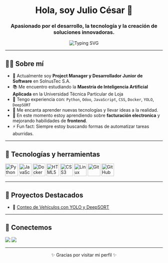 <h1 align="center">Hola, soy Julio César 👋</h1>
<h3 align="center">Apasionado por el desarrollo, la tecnología y la creación de soluciones innovadoras.</h3>

<p align="center">
  <img src="https://readme-typing-svg.demolab.com/?lines=Developer%20%F0%9F%92%BB;Tech%20Enthusiast%20%F0%9F%92%A1;Problem%20Solver%20%E2%9C%94%EF%B8%8F;Always%20Learning%20%F0%9F%93%9A&center=true&width=500&height=45" alt="Typing SVG">
</p>

---

## 👨‍💻 Sobre mí

- 💼 Actualmente soy **Project Manager y Desarrollador Junior de Software** en SolnusTec S.A.
- 📚 Me encuentro estudiando la **Maestría de Inteligencia Artificial Aplicada** en la Universidad Técnica Particular de Loja
- 🔧 Tengo experiencia con: `Python`, `Odoo`, `JavaScript`, `CSS`, `Docker`, `YOLO`, `DeepSORT`
- 🧠 Me encanta aprender nuevas tecnologías y llevar ideas a la realidad.
- 🌱 En este momento estoy aprendiendo sobre **facturación electronica** y mejorando habilidades de **frontend**.
- ⚡ Fun fact: Siempre estoy buscando formas de automatizar tareas aburridas.

---

## 🚀 Tecnologías y herramientas

<p align="left">
  <img src="https://cdn.jsdelivr.net/gh/devicons/devicon/icons/python/python-original.svg" height="40" alt="Python"/>
  <img src="https://cdn.jsdelivr.net/gh/devicons/devicon/icons/javascript/javascript-original.svg" height="40" alt="JavaScript"/>
  <img src="https://cdn.jsdelivr.net/gh/devicons/devicon/icons/docker/docker-original.svg" height="40" alt="Docker"/>
  <img src="https://cdn.jsdelivr.net/gh/devicons/devicon/icons/html5/html5-original.svg" height="40" alt="HTML5"/>
  <img src="https://cdn.jsdelivr.net/gh/devicons/devicon/icons/css3/css3-original.svg" height="40" alt="CSS3"/>
  <img src="https://cdn.jsdelivr.net/gh/devicons/devicon/icons/linux/linux-original.svg" height="40" alt="Linux"/>
  <img src="https://cdn.jsdelivr.net/gh/devicons/devicon/icons/git/git-original.svg" height="40" alt="Git"/>
  <img src="https://cdn.jsdelivr.net/gh/devicons/devicon/icons/github/github-original.svg" height="40" alt="GitHub"/>
</p>

---

## 🧩 Proyectos Destacados

- 🚗 [Conteo de Vehículos con YOLO y DeepSORT](https://github.com/Jcluna05)  

---

## 🤝 Conectemos

<p align="left">
  <a href="www.linkedin.com/in/julio-luna-789085234" target="_blank"><img src="https://img.shields.io/badge/LinkedIn-blue?style=flat&logo=linkedin&logoColor=white" /></a>
  <a href="mailto:lunajulces@gmail.com"><img src="https://img.shields.io/badge/Email-red?style=flat&logo=gmail&logoColor=white" /></a>
</p>

---

<p align="center">✨ Gracias por visitar mi perfil ✨</p>
